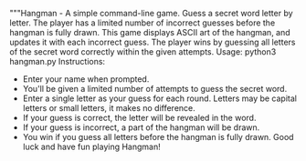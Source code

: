 """Hangman - A simple command-line game.
Guess a secret word letter by letter.
The player has a limited number of incorrect guesses before
the hangman is fully drawn.
This game displays ASCII art of the hangman, and updates it with
each incorrect guess. The player wins by guessing all letters of
the secret word correctly within the given attempts.
Usage:
    python3 hangman.py
Instructions:
- Enter your name when prompted.
- You'll be given a limited number of attempts to guess the secret word.
- Enter a single letter as your guess for each round. Letters may be
  capital letters or small letters, it makes no difference.
- If your guess is correct, the letter will be revealed in the word.
- If your guess is incorrect, a part of the hangman will be drawn.
- You win if you guess all letters before the hangman is fully drawn.
Good luck and have fun playing Hangman!
